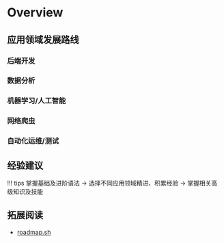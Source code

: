 # Overview


## 应用领域发展路线
### 后端开发

### 数据分析

### 机器学习/人工智能

### 网络爬虫

### 自动化运维/测试

## 经验建议

!!! tips
    掌握基础及进阶语法 -> 选择不同应用领域精进、积累经验 -> 掌握相关高级知识及技能
## 拓展阅读

- [roadmap.sh](https://roadmap.sh/)
  
<!-- # Good to Great Python Reads (转) -->

<!-- 
Basic Topics

- Variables
- Conditions
- Chained Conditionals
- Operators
- Control Flow (If/Else)
- Loops and Iterables
- Basic Data Structures
- Functions
- Mutable vs Immutable
- Common Methods
- File IO

Intermediate Topics

- Object Oriented Programming
- Data Structures
- Comprehensions 
- Lambda Functions
- Map, Filter
- Collections
- *args & **kwargs
- Inheritance
- Dunder Methods
- PIP
- Environments
- Modules
- Async IO

Expert topics

- Decorators
- Generators 
- Context Managers
- Metaclasses
- Concurrency 
- Parallelism 
- Testing
- Packages
- Cython
 -->


